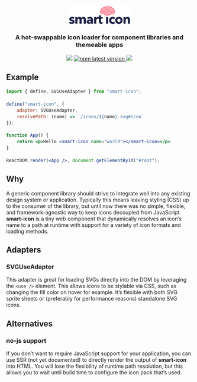 <div align="center">
    <img alt="Smart Icon" width="33%" src="https://raw.githubusercontent.com/erictooth/smart-icon/main/media/smart-icon-logo.svg">
</div>
<h3 align="center" style="border-bottom: none;">A hot-swappable icon loader for component libraries and themeable apps</h3>
<p align="center">
    <img src="https://img.shields.io/npm/l/smart-icon?color=blue">
    <a href="https://www.npmjs.com/package/smart-icon">
        <img alt="npm latest version" src="https://img.shields.io/npm/v/smart-icon/latest.svg">
    </a>
    <a href="https://bundlephobia.com/package/smart-icon">
        <img src="https://img.shields.io/bundlephobia/minzip/smart-icon">
    </a>
</p>

## Example

```jsx
import { define, SVGUseAdapter } from "smart-icon";

define("smart-icon", {
    adapter: SVGUseAdapter,
    resolvePath: (name) => `/icons/${name}.svg#icon`
});

function App() {
    return <p>Hello <smart-icon name="world"></smart-icon></p>
}

ReactDOM.render(<App />, document.getElementById("#root");
```

## Why

A generic component library should strive to integrate well into any existing design system or application. Typically this means leaving styling (CSS) up to the consumer of the library, but until now there was no simple, flexible, and framework-agnostic way to keep icons decoupled from JavaScript. **smart-icon** is a tiny web component that dynamically resolves an icon’s name to a path at runtime with support for a variety of icon formats and loading methods.

## Adapters

### SVGUseAdapter
This adapter is great for loading SVGs directly into the DOM by leveraging the `<use />` element. This allows icons to be stylable via CSS, such as changing the fill color on hover for example. It’s flexible with both SVG sprite sheets or (preferably for performance reasons) standalone SVG icons.

## Alternatives

### no-js support
If you don’t want to require JavaScript support for your application, you can use SSR (not yet documented) to directly render the output of **smart-icon** into HTML. You will lose the flexibility of runtime path resolution, but this allows you to wait until build time to configure the icon pack that’s used.
